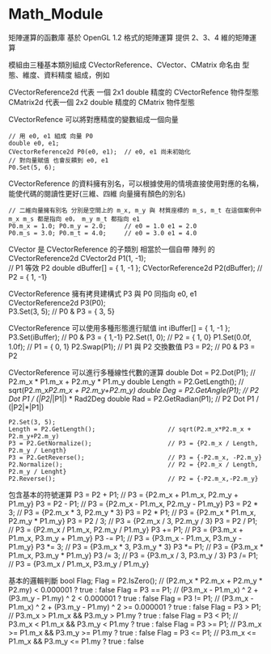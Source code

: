 # Math_Module
矩陣運算的函數庫
基於 OpenGL 1.2 格式的矩陣運算
提供 2、3、4 維的矩陣運算


模組由三種基本類別組成 CVectorReference、CVector、CMatrix 命名由 型態、維度、資料精度 組成，例如

CVectorReference2d 代表 一個 2x1 double 精度的 CVectorRefence 物件型態
CMatrix2d 代表一個 2x2 double 精度的 CMatrix 物件型態

CVectorRefence 可以將對應精度的變數組成一個向量

    // 用 e0, e1 組成 向量 P0
    double e0, e1;
    CVectorReference2d P0(e0, e1);  // e0, e1 尚未初始化
    // 對向量賦值 也會反饋到 e0, e1
    P0.Set(5, 6);

CVectorReference 的資料擁有別名，可以根據使用的情境直接使用對應的名稱，能使代碼的閱讀性更好(三維、四維 向量擁有顏色的別名)

    // 二維向量擁有別名 分別是空間上的 m_x, m_y 與 材質座標的 m_s, m_t 在這個案例中 m_x m_s 都是指向 e0， m_y m_t 都指向 e1
    P0.m_x = 1.0; P0.m_y = 2.0;     // e0 = 1.0 e1 = 2.0
    P0.m_s = 3.0; P0.m_t = 4.0;     // e0 = 3.0 e1 = 4.0

CVector 是 CVectorReference 的子類別 相當於一個自帶 陣列 的 CVectorReference2d
    CVector2d P1(1, -1);                 
    // P1 等效 P2
    double dBuffer[] = { 1, -1 };
    CVectorReference2d P2(dBuffer); // P2 = { 1, -1}

CVectorReference 擁有拷貝建構式 P3 與 P0 同指向 e0, e1
    CVectorReference2d P3(P0);      
    P3.Set(3, 5);                   // P0 & P3 = { 3, 5}

CVectorReference 可以使用多種形態進行賦值
    int iBuffer[] = { 1, -1 };
    P3.Set(iBuffer);                // P0 & P3 = { 1,-1}
    P2.Set(1, 0);                   //      P2 = { 1, 0}
    P1.Set(0.0f, 1.0f);             //      P1 = { 0, 1}
    P2.Swap(P1);                    // P1 與 P2 交換數值
    P3 = P2;                        // P0 & P3 = P2

CVectorReference 可以進行多種線性代數的運算
    double Dot = P2.Dot(P1);                    // P2.m_x * P1.m_x + P2.m_y * P1.m_y
    double Length = P2.GetLength();             // sqrt(P2.m_x*P2.m_x + P2.m_y+P2.m_y)
    double Deg = P2.GetAngle(P1);               // P2 Dot P1 / (|P2|*|P1|) * Rad2Deg
    double Rad = P2.GetRadian(P1);              // P2 Dot P1 / (|P2|*|P1|) 

    P2.Set(3, 5);
    Length = P2.GetLength();                    // sqrt(P2.m_x*P2.m_x + P2.m_y+P2.m_y)
    P3 = P2.GetNormalize();                     // P3 = {P2.m_x / Length, P2.m_y / Length}
    P3 = P2.GetReverse();                       // P3 = {-P2.m_x, -P2.m_y}
    P2.Normalize();                             // P2 = {P2.m_x / Length, P2.m_y / Lenght}
    P2.Reverse();                               // P2 = {-P2.m_x,-P2.m_y}

包含基本的符號運算
    P3 = P2 + P1;                               // P3 = {P2.m_x + P1.m_x, P2.m_y + P1.m_y}
    P3 = P2 - P1;                               // P3 = {P2.m_x - P1.m_x, P2.m_y - P1.m_y}
    P3 = P2 * 3;                                // P3 = {P2.m_x * 3, P2.m_y * 3}
    P3 = P2 * P1;                               // P3 = {P2.m_x * P1.m_x, P2.m_y * P1.m_y}
    P3 = P2 / 3;                                // P3 = {P2.m_x / 3, P2.m_y / 3}
    P3 = P2 / P1;                               // P3 = {P2.m_x / P1.m_x, P2.m_y / P1.m_y}
    P3 += P1;                                   // P3 = {P3.m_x + P1.m_x, P3.m_y + P1.m_y}
    P3 -= P1;                                   // P3 = {P3.m_x - P1.m_x, P3.m_y - P1.m_y}
    P3 *= 3;                                    // P3 = {P3.m_x * 3, P3.m_y * 3}
    P3 *= P1;                                   // P3 = {P3.m_x * P1.m_x, P3.m_y * P1.m_y}
    P3 /= 3;                                    // P3 = {P3.m_x / 3, P3.m_y / 3}
    P3 /= P1;                                   // P3 = {P3.m_x / P1.m_x, P3.m_y / P1.m_y}

基本的邏輯判斷
    bool Flag;
    Flag = P2.IsZero();                         // (P2.m_x * P2.m_x + P2.m_y * P2.my) < 0.000001 ? true : false
    Flag = P3 == P1;                            // (P3.m_x - P1.m_x) ^ 2 + (P3.m_y - P1.my) ^ 2 < 0.000001 ? true : false
    Flag = P3 != P1;                            // (P3.m_x - P1.m_x) ^ 2 + (P3.m_y - P1.my) ^ 2 >= 0.000001 ? true : false
    Flag = P3 > P1;                             // P3.m_x > P1.m_x && P3.m_y > P1.my ? true : false
    Flag = P3 < P1;                             // P3.m_x < P1.m_x && P3.m_y < P1.my ? true : false
    Flag = P3 >= P1;                            // P3.m_x >= P1.m_x && P3.m_y >= P1.my ? true : false
    Flag = P3 <= P1;                            // P3.m_x <= P1.m_x && P3.m_y <= P1.my ? true : false